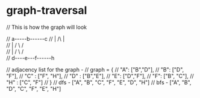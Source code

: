 # graph-traversal

// This is how the graph will look

//           a-----b------c
//           |     /\     |\
//           |   /   \    / \
//           | /      \  /   \
//            d----e---f------h

// adjacency list for the graph -
// graph = {
//   "A": ["B","D"],
//   "B": ["D", "F"],
//   "C" : ["F", "H"],
//   "D" : ["B","E"],
//   "E": ["D","F"],
//   "F": ["B", "C"],
//   "H" : ["C", "F"]
// }
// dfs - ["A", "B", "C", "F", "E", "D", "H"]
// bfs - ["A", "B", "D", "C", "F", "E", "H"]
